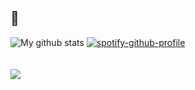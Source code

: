 ## 🎈
![My github stats](https://github-readme-stats.vercel.app/api?username=0xberkay&show_icons=true&theme=radical) [![spotify-github-profile](https://spotify-github-profile.vercel.app/api/view?uid=aauqowciil8f9ae4w3mu4f8dt&cover_image=true&theme=default)](https://github.com/kittinan/spotify-github-profile)
<br>
<br>
<br>
![](https://komarev.com/ghpvc/?username=0xberkay&color=blueviolet&style=flat&label=views)
## 



